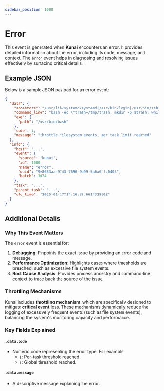 ```yaml
---
sidebar_position: 1000
---
```


# Error

This event is generated when **Kunai** encounters an error. It provides detailed information about the error, including its code, message, and context. The `error` event helps in diagnosing and resolving issues effectively by surfacing critical details.

## Example JSON

Below is a sample JSON payload for an error event:

```json
{
  "data": {
    "ancestors": "/usr/lib/systemd/systemd|/usr/bin/login|/usr/bin/zsh|/usr/bin/bash|/usr/bin/xinit|/usr/bin/i3|/usr/bin/bash|/usr/bin/urxvt|/usr/bin/zsh|/usr/bin/bash|/usr/bin/timeout",
    "command_line": "bash -ec \"trash=/tmp/trash; mkdir -p $trash; while [ true ]; do t=$(mktemp -d -p $trash); for i in {0..100000}; do echo \\\"AHHHH\\\" > $t/test$i.txt; done && rm -rf $t; done\"",
    "exe": {
      "path": "/usr/bin/bash"
    },
    "code": 1,
    "message": "throttle filesystem events, per task limit reached"
  },
  "info": {
    "host": "...",
    "event": {
      "source": "kunai",
      "id": 1000,
      "name": "error",
      "uuid": "9e8653aa-9743-7696-9b99-5a6a6ffc0403",
      "batch": 1074
    },
    "task": "...",
    "parent_task": "...",
    "utc_time": "2025-01-17T14:16:33.661432510Z"
  }
}
```

## Additional Details

### Why This Event Matters
The `error` event is essential for:
1. **Debugging**: Pinpoints the exact issue by providing an error code and message.
2. **Performance Optimization**: Highlights cases where thresholds are breached, such as excessive file system events.
3. **Root Cause Analysis**: Provides process ancestry and command-line context to trace back the source of the issue.

### Throttling Mechanisms
Kunai includes **throttling mechanism**, which are specifically designed to mitigate **critical event** loss. These mechanisms dynamically reduce the logging of excessively frequent events (such as file system events), balancing the system's monitoring capacity and performance.

### Key Fields Explained
#### `.data.code`
- Numeric code representing the error type. For example:
  - `1`: Per-task threshold reached.
  - `2`: Global threshold reached.

#### `.data.message`
- A descriptive message explaining the error.


